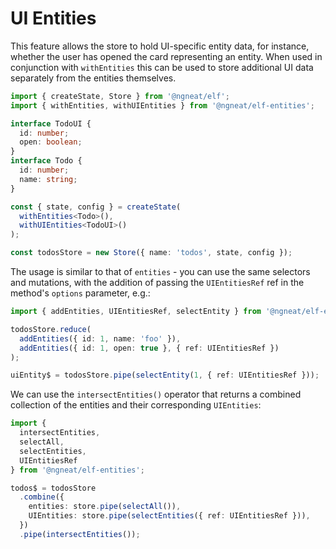 # UI Entities

This feature allows the store to hold UI-specific entity data, for instance, whether the user has opened the card representing an entity.
When used in conjunction with `withEntities` this can be used to store additional UI data separately from the entities themselves.

```ts
import { createState, Store } from '@ngneat/elf';
import { withEntities, withUIEntities } from '@ngneat/elf-entities';

interface TodoUI {
  id: number;
  open: boolean;
}
interface Todo {
  id: number;
  name: string;
}

const { state, config } = createState(
  withEntities<Todo>(),
  withUIEntities<TodoUI>()
);

const todosStore = new Store({ name: 'todos', state, config });
```

The usage is similar to that of `entities` - you can use the same selectors and mutations, with the addition of passing the
`UIEntitiesRef` ref in the method's `options` parameter, e.g.:

```ts
import { addEntities, UIEntitiesRef, selectEntity } from '@ngneat/elf-entities';

todosStore.reduce(
  addEntities({ id: 1, name: 'foo' }),
  addEntities({ id: 1, open: true }, { ref: UIEntitiesRef })
);

uiEntity$ = todosStore.pipe(selectEntity(1, { ref: UIEntitiesRef }));
```

We can use the `intersectEntities()` operator that returns a combined collection of the entities and their corresponding `UIEntities`:

```ts
import {
  intersectEntities,
  selectAll,
  selectEntities,
  UIEntitiesRef
} from '@ngneat/elf-entities';

todos$ = todosStore
  .combine({
    entities: store.pipe(selectAll()),
    UIEntities: store.pipe(selectEntities({ ref: UIEntitiesRef })),
  })
  .pipe(intersectEntities());
```
